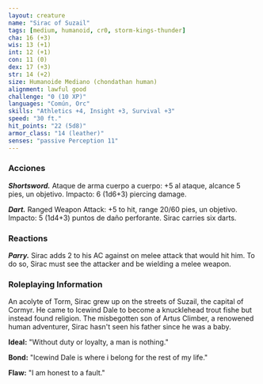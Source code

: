 ```yaml
---
layout: creature
name: "Sirac of Suzail"
tags: [medium, humanoid, cr0, storm-kings-thunder]
cha: 16 (+3)
wis: 13 (+1)
int: 12 (+1)
con: 11 (0)
dex: 17 (+3)
str: 14 (+2)
size: Humanoide Mediano (chondathan human)
alignment: lawful good
challenge: "0 (10 XP)"
languages: "Común, Orc"
skills: "Athletics +4, Insight +3, Survival +3"
speed: "30 ft."
hit_points: "22 (5d8)"
armor_class: "14 (leather)"
senses: "passive Perception 11"
---
```


### Acciones

***Shortsword.*** Ataque de arma cuerpo a cuerpo: +5 al ataque, alcance 5 pies, un objetivo. Impacto: 6 (1d6+3) piercing  damage.

***Dart.*** Ranged Weapon Attack: +5 to hit, range 20/60 pies, un objetivo. Impacto: 5 (1d4+3) puntos de daño perforante. Sirac carries six darts.

### Reactions

***Parry.*** Sirac adds 2 to his AC against on melee attack that would hit him. To do so, Sirac must see the attacker and be wielding a melee weapon.

### Roleplaying Information
An acolyte of Torm, Sirac grew up on the streets of Suzail, the capital of Cormyr. He came to Icewind Dale to become a knucklehead trout fishe but instead found religion. The misbegotten son of Artus Climber, a renowened human adventurer, Sirac hasn't seen his father since he was a baby.

**Ideal:** "Without duty or loyalty, a man is nothing."

**Bond:** "Icewind Dale is where i belong for the rest of my life."

**Flaw:** "I am honest to a fault."